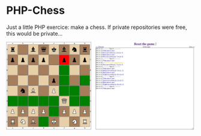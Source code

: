 PHP-Chess
=========

Just a little PHP exercice: make a chess. If private repositories were free, this would be private...

![Preview](screenshots/php-chess.jpg)